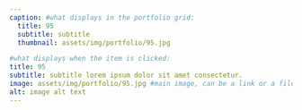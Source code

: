 ```yaml
---
caption: #what displays in the portfolio grid:
  title: 95
  subtitle: subtitle
  thumbnail: assets/img/portfolio/95.jpg

#what displays when the item is clicked:
title: 95
subtitle: subtitle lorem ipsum dolor sit amet consectetur.
image: assets/img/portfolio/95.jpg #main image, can be a link or a file in assets/img/portfolio
alt: image alt text
---
```

